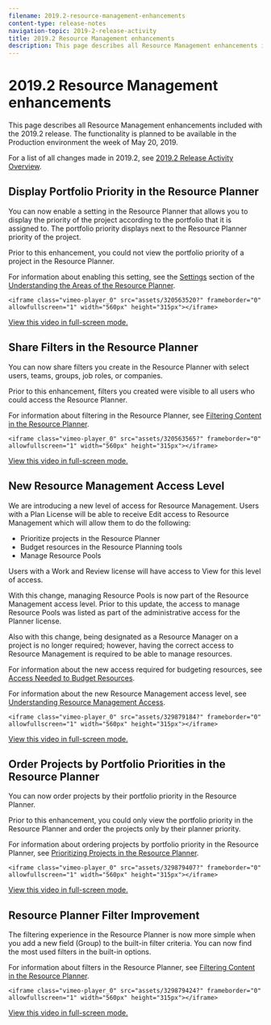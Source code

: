 ```yaml
---
filename: 2019.2-resource-management-enhancements
content-type: release-notes
navigation-topic: 2019-2-release-activity
title: 2019.2 Resource Management enhancements
description: This page describes all Resource Management enhancements included with the 2019.2 release. The functionality is planned to be available in the Production environment the week of May 20, 2019.
---
```


# 2019.2 Resource Management enhancements

This page describes all Resource Management enhancements included with the 2019.2 release. The functionality is planned to be available in the Production environment the week of May 20, 2019.

For a list of all changes made in 2019.2, see [2019.2 Release Activity Overview](../../../../product-announcements/product-releases/quarterly-release-archive/2019.2-release-activity/2019.2-release-activity-overview.md).

## Display Portfolio Priority in the Resource Planner

You can now enable a setting in the Resource Planner that allows you to display the priority of the project according to the portfolio that it is assigned to. The portfolio priority displays next to the Resource Planner priority of the project.

Prior to this enhancement, you could not view the portfolio priority of a project in the Resource Planner.

For information about enabling this setting, see the [Settings](../../../../resource-mgmt/resource-planning/resource-planner-navigation.md#settings) section of the [Understanding the Areas of the Resource Planner](../../../../resource-mgmt/resource-planning/resource-planner-navigation.md).

`<iframe class="vimeo-player_0" src="assets/320563520?" frameborder="0" allowfullscreen="1" width="560px" height="315px"></iframe>`

[View this video in full-screen mode.](https://vimeo.com/320563520/6971823782)

## Share Filters in the Resource Planner

You can now share filters you create in the Resource Planner with select users, teams, groups, job roles, or companies.

Prior to this enhancement, filters you created were visible to all users who could access the Resource Planner.

For information about filtering in the Resource Planner, see [Filtering Content in the Resource Planner](../../../../resource-mgmt/resource-planning/filter-resource-planner.md).

`<iframe class="vimeo-player_0" src="assets/320563565?" frameborder="0" allowfullscreen="1" width="560px" height="315px"></iframe>`

[View this video in full-screen mode.](https://vimeo.com/320563565/2eeacc0178)

## New Resource Management Access Level

We are introducing a new level of access for Resource Management. Users with a Plan License will be able to receive Edit access to Resource Management which will allow them to do the following:

* Prioritize projects in the Resource Planner
* Budget resources in the Resource Planning tools
* Manage Resource Pools

Users with a Work and Review license will have access to View for this level of access.

With this change, managing Resource Pools is now part of the Resource Management access level. Prior to this update, the access to manage Resource Pools was listed as part of the administrative access for the Planner license.

Also with this change, being designated as a Resource Manager on a project is no longer required; however, having the correct access to Resource Management is required to be able to manage resources.

For information about the new access required for budgeting resources, see [Access Needed to Budget Resources](../../../../resource-mgmt/resource-planning/access-needed-to-budget-resources.md).

For information about the new Resource Management access level, see [Understanding Resource Management Access](../../../../administration-and-setup/add-users/configure-and-grant-access/grant-access-resource-management.md).

`<iframe class="vimeo-player_0" src="assets/329879184?" frameborder="0" allowfullscreen="1" width="560px" height="315px"></iframe>`

[View this video in full-screen mode.](https://vimeo.com/329879184/1e4095ca4a)

## Order Projects by Portfolio Priorities in the Resource Planner

You can now order projects by their portfolio priority in the Resource Planner.

Prior to this enhancement, you could only view the portfolio priority in the Resource Planner and order the projects only by their planner priority.

For information about ordering projects by portfolio priority in the Resource Planner, see [Prioritizing Projects in the Resource Planner](../../../../resource-mgmt/resource-planning/prioritize-projects-resource-planner.md).

`<iframe class="vimeo-player_0" src="assets/329879407?" frameborder="0" allowfullscreen="1" width="560px" height="315px"></iframe>`

[View this video in full-screen mode.](https://vimeo.com/329879407/d85d8c2e24)

## Resource Planner Filter Improvement

The filtering experience in the Resource Planner is now more simple when you add a new field (Group) to the built-in filter criteria. You can now find the most used filters in the built-in options.

For information about filters in the Resource Planner, see [Filtering Content in the Resource Planner](../../../../resource-mgmt/resource-planning/filter-resource-planner.md).

`<iframe class="vimeo-player_0" src="assets/329879424?" frameborder="0" allowfullscreen="1" width="560px" height="315px"></iframe>`

[View this video in full-screen mode.](https://vimeo.com/329879424/9bee084343) 
